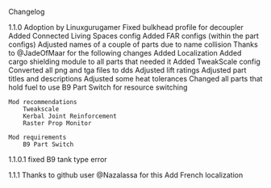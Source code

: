 Changelog

1.1.0
	Adoption by Linuxgurugamer
	Fixed bulkhead profile for decoupler
	Added Connected Living Spaces config
	Added FAR configs (within the part configs)
	Adjusted names of a couple of parts due to name collision
	Thanks to @JadeOfMaar for the following changes
		Added Localization
		Added cargo shielding module to all parts that needed it
		Added TweakScale config
		Converted all png and tga files to dds
		Adjusted lift ratings
		Adjusted part titles and descriptions
		Adjusted some heat tolerances
		Changed all parts that hold fuel to use B9 Part Switch for resource switching

	Mod recommendations
		Tweakscale
		Kerbal Joint Reinforcement
		Raster Prop Monitor

	Mod requirements
		B9 Part Switch

1.1.0.1
	fixed B9 tank type error

1.1.1
	Thanks to github user @Nazalassa for this
		Add French localization
